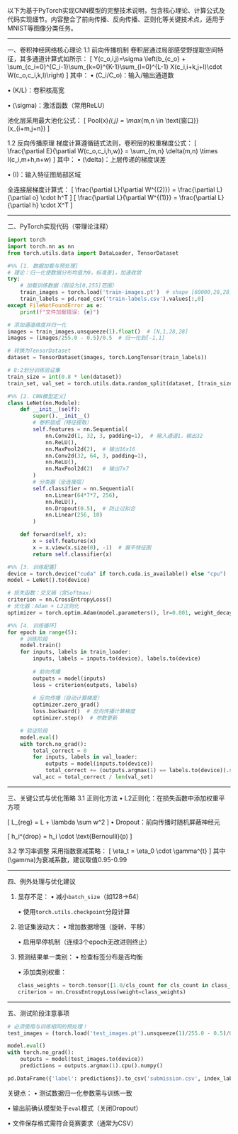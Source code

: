 以下为基于PyTorch实现CNN模型的完整技术说明，包含核心理论、计算公式及代码实现细节。内容整合了前向传播、反向传播、正则化等关键技术点，适用于MNIST等图像分类任务。

---

一、卷积神经网络核心理论
1.1 前向传播机制
卷积层通过局部感受野提取空间特征，其多通道计算式如所示：
\[ Y(c_o,i,j)=\sigma \left(b_{c_o} + \sum_{c_i=0}^{C_i-1}\sum_{k=0}^{K-1}\sum_{l=0}^{L-1} X(c_i,i+k,j+l)\cdot W(c_o,c_i,k,l)\right) \]
其中：
• \(C_i/C_o\)：输入/输出通道数

• \(K/L\)：卷积核高宽

• \(\sigma\)：激活函数（常用ReLU）


池化层采用最大池化公式：
\[ Pool(x)_{i,j} = \max_{m,n \in \text{窗口}}(x_{i+m,j+n}) \]

1.2 反向传播原理
梯度计算遵循链式法则，卷积层的权重梯度公式：
\[ \frac{\partial E}{\partial W(c_o,c_i,h,w)} = \sum_{m,n} \delta(m,n) \times I(c_i,m+h,n+w) \]
其中：
• \(\delta\)：上层传递的梯度误差

• \(I\)：输入特征图局部区域


全连接层梯度计算式：
\[ \frac{\partial L}{\partial W^{(2)}} = \frac{\partial L}{\partial o} \cdot h^T \]
\[ \frac{\partial L}{\partial W^{(1)}} = \frac{\partial L}{\partial h} \cdot X^T \]

---

二、PyTorch实现代码（带理论注释）
```python
import torch
import torch.nn as nn
from torch.utils.data import DataLoader, TensorDataset

#%% [1. 数据加载与预处理]
# 理论：归一化使数据分布均值为0，标准差1，加速收敛
try:
    # 加载训练数据（假设为[0,255]范围）
    train_images = torch.load('train-images.pt')  # shape [60000,28,28]
    train_labels = pd.read_csv('train-labels.csv').values[:,0]
except FileNotFoundError as e:
    print(f"文件加载错误: {e}")

# 添加通道维度并归一化
images = train_images.unsqueeze(1).float()  # [N,1,28,28]
images = (images/255.0 - 0.5)/0.5  # 归一化到[-1,1]

# 转换为TensorDataset
dataset = TensorDataset(images, torch.LongTensor(train_labels))

# 8:2划分训练验证集
train_size = int(0.8 * len(dataset))
train_set, val_set = torch.utils.data.random_split(dataset, [train_size, len(dataset)-train_size])

#%% [2. CNN模型定义]
class LeNet(nn.Module):
    def __init__(self):
        super().__init__()
        # 卷积层组（特征提取）
        self.features = nn.Sequential(
            nn.Conv2d(1, 32, 3, padding=1),  # 输入通道1，输出32
            nn.ReLU(),
            nn.MaxPool2d(2),  # 输出16x16
            nn.Conv2d(32, 64, 3, padding=1),
            nn.ReLU(),
            nn.MaxPool2d(2)   # 输出7x7
        )
        # 分类器（全连接层）
        self.classifier = nn.Sequential(
            nn.Linear(64*7*7, 256),
            nn.ReLU(),
            nn.Dropout(0.5),  # 防止过拟合
            nn.Linear(256, 10)
        )

    def forward(self, x):
        x = self.features(x)
        x = x.view(x.size(0), -1)  # 展平特征图
        return self.classifier(x)

#%% [3. 训练配置]
device = torch.device("cuda" if torch.cuda.is_available() else "cpu")
model = LeNet().to(device)

# 损失函数：交叉熵（含Softmax）
criterion = nn.CrossEntropyLoss()  
# 优化器：Adam + L2正则化
optimizer = torch.optim.Adam(model.parameters(), lr=0.001, weight_decay=1e-5)

#%% [4. 训练循环]
for epoch in range(5):
    # 训练阶段
    model.train()
    for inputs, labels in train_loader:
        inputs, labels = inputs.to(device), labels.to(device)
        
        # 前向传播
        outputs = model(inputs)
        loss = criterion(outputs, labels)
        
        # 反向传播（自动计算梯度）
        optimizer.zero_grad()
        loss.backward()  # 反向传播计算梯度
        optimizer.step()  # 参数更新

    # 验证阶段
    model.eval()
    with torch.no_grad():
        total_correct = 0
        for inputs, labels in val_loader:
            outputs = model(inputs.to(device))
            total_correct += (outputs.argmax(1) == labels.to(device)).sum().item()
        val_acc = total_correct / len(val_set)
```

---

三、关键公式与优化策略
3.1 正则化方法
• L2正则化：在损失函数中添加权重平方项

\[ L_{reg} = L + \lambda \sum w^2 \]
• Dropout：前向传播时随机屏蔽神经元

\[ h_i^{drop} = h_i \cdot \text{Bernoulli}(p) \]

3.2 学习率调整
采用指数衰减策略：
\[ \eta_t = \eta_0 \cdot \gamma^{t} \]
其中\(\gamma\)为衰减系数，建议取值0.95-0.99

---

四、例外处理与优化建议
1. 显存不足：
   • 减小`batch_size`（如128→64）

   • 使用`torch.utils.checkpoint`分段计算


2. 验证集波动大：
   • 增加数据增强（旋转、平移）

   • 启用早停机制（连续3个epoch无改进则终止）


3. 预测结果单一类别：
   • 检查标签分布是否均衡

   • 添加类别权重：

     ```python
     class_weights = torch.tensor([1.0/cls_count for cls_count in class_counts])
     criterion = nn.CrossEntropyLoss(weight=class_weights)
     ```

---

五、测试阶段注意事项
```python
# 必须使用与训练相同的预处理！
test_images = (torch.load('test_images.pt').unsqueeze(1)/255.0 - 0.5)/0.5

model.eval()
with torch.no_grad():
    outputs = model(test_images.to(device))
    predictions = outputs.argmax(1).cpu().numpy()

pd.DataFrame({'label': predictions}).to_csv('submission.csv', index_label='id')
```
关键点：
• 测试数据归一化参数需与训练一致

• 输出前确认模型处于`eval`模式（关闭Dropout）

• 文件保存格式需符合竞赛要求（通常为CSV）
